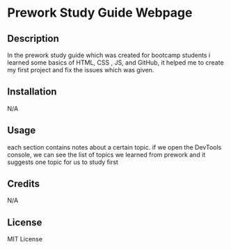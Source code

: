 # Prework Study Guide Webpage

## Description

In the prework study guide which was created for bootcamp students i learned some basics of HTML, CSS , JS, and GitHub, it helped me to create my first project and fix the issues which was given. 



## Installation

N/A

## Usage

each section contains notes about a certain topic. if we open the DevTools console, we can see the list of topics we learned from prework and it suggests one topic for us to study first


## Credits

N/A

## License

MIT License



